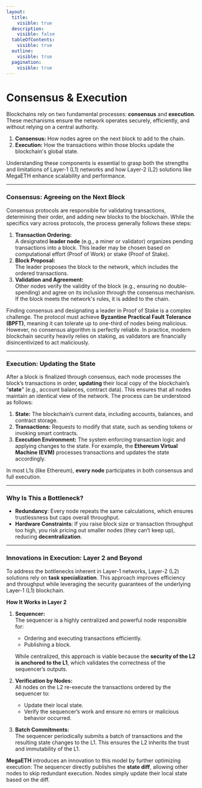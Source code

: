 ```yaml
---
layout:
  title:
    visible: true
  description:
    visible: false
  tableOfContents:
    visible: true
  outline:
    visible: true
  pagination:
    visible: true
---
```


# Consensus & Execution

Blockchains rely on two fundamental processes: **consensus** and **execution**. These mechanisms ensure the network operates securely, efficiently, and without relying on a central authority.

1. **Consensus:** How nodes agree on the next block to add to the chain.
2. **Execution:** How the transactions within those blocks update the blockchain's global state.

Understanding these components is essential to grasp both the strengths and limitations of Layer-1 (L1) networks and how Layer-2 (L2) solutions like MegaETH enhance scalability and performance.

***

### Consensus: Agreeing on the Next Block

Consensus protocols are responsible for validating transactions, determining their order, and adding new blocks to the blockchain. While the specifics vary across protocols, the process generally follows these steps:

1. **Transaction Ordering:**\
   A designated **leader node** (e.g., a miner or validator) organizes pending transactions into a block. This leader may be chosen based on computational effort (Proof of Work) or stake (Proof of Stake).
2. **Block Proposal:**\
   The leader proposes the block to the network, which includes the ordered transactions.
3. **Validation and Agreement:**\
   Other nodes verify the validity of the block (e.g., ensuring no double-spending) and agree on its inclusion through the consensus mechanism. If the block meets the network's rules, it is added to the chain.

Finding consensus and designating a leader in Proof of Stake is a complex challenge. The protocol must achieve **Byzantine Practical Fault Tolerance (BPFT)**, meaning it can tolerate up to one-third of nodes being malicious. However, no consensus algorithm is perfectly reliable. In practice, modern blockchain security heavily relies on staking, as validators are financially disincentivized to act maliciously.

***

### Execution: Updating the State

After a block is finalized through consensus, each node processes the block’s transactions in order, **updating** their local copy of the blockchain’s “**state**” (e.g., account balances, contract data). This ensures that all nodes maintain an identical view of the network. The process can be understood as follows:

1. **State:** The blockchain’s current data, including accounts, balances, and contract storage.
2. **Transactions:** Requests to modify that state, such as sending tokens or invoking smart contracts.
3. **Execution Environment:** The system enforcing transaction logic and applying changes to the state. For example, the **Ethereum Virtual Machine (EVM)** processes transactions and updates the state accordingly.

In most L1s (like Ethereum), **every node** participates in both consensus and full execution.

***

### Why Is This a Bottleneck?

* **Redundancy**: Every node repeats the same calculations, which ensures trustlessness but caps overall throughput.
* **Hardware Constraints**: If you raise block size or transaction throughput too high, you risk pricing out smaller nodes (they can’t keep up), reducing **decentralization**.

***

### **Innovations in Execution: Layer 2 and Beyond**

To address the bottlenecks inherent in Layer-1 networks, Layer-2 (L2) solutions rely on **task specialization**. This approach improves efficiency and throughput while leveraging the security guarantees of the underlying Layer-1 (L1) blockchain.

**How It Works in Layer 2**

1.  **Sequencer:**\
    The sequencer is a highly centralized and powerful node responsible for:

    * Ordering and executing transactions efficiently.
    * Publishing a block.

    While centralized, this approach is viable because the **security of the L2 is anchored to the L1**, which validates the correctness of the sequencer’s outputs.
2. **Verification by Nodes:**\
   All nodes on the L2 re-execute the transactions ordered by the sequencer to:
   * Update their local state.
   * Verify the sequencer’s work and ensure no errors or malicious behavior occurred.
3. **Batch Commitments:**\
   The sequencer periodically submits a batch of transactions and the resulting state changes to the L1. This ensures the L2 inherits the trust and immutability of the L1.

**MegaETH** introduces an innovation to this model by further optimizing execution: The sequencer directly publishes the **state diff**, allowing other nodes to skip redundant execution. Nodes simply update their local state based on the diff.
